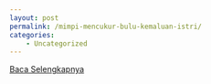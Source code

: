 ```yaml
---
layout: post
permalink: /mimpi-mencukur-bulu-kemaluan-istri/
categories:
    - Uncategorized
---
```


[Baca Selengkapnya](/02)